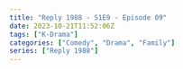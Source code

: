 ```yaml
---
title: "Reply 1988 - S1E9 - Episode 09"
date: 2023-10-21T11:52:06Z
tags: ["K-Drama"]
categories: ["Comedy", "Drama", "Family"]
series: ["Reply 1988"]
---
```



<mux-player stream-type="on-demand"
  src="https://kp3d-my.sharepoint.com/personal/ryoo_kp3d_onmicrosoft_com/_layouts/15/download.aspx?share=EQ6oP3xD-FNOseouiVm3RZABHQrYA0ZFGPZxcajLRfqUlQ" prefer-playback="mse" controls>
  </mux-player>
  
  
  <script src="https://cdn.jsdelivr.net/npm/@mux/mux-player"></script>
  
 <script type="application/ld+json">
 {
  "@context": "https://schema.org/",
  "@type": "VideoObject",
  "name": "Reply 1988 - S1E9 - Episode 09",
  "contentUrl": "https://stream.mux.com/XJRdoyXFbpb1BNvcixfV7uQyi01amvSLZMJq5011ip4DI.m3u8",
  "thumbnailUrl": "https://www.themoviedb.org/t/p/original/oDEPqQstDYUHUxzyHotV8yrnzGk.jpg?width=314&fit_mode=preserve&time=25",
  "uploadDate": "2023-10-21T11:52:06Z",
}

</script>